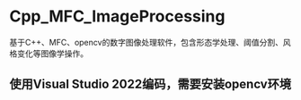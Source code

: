 # Cpp_MFC_ImageProcessing

 基于C++、MFC、opencv的数字图像处理软件，包含形态学处理、阈值分割、风格变化等图像学操作。

## 使用Visual Studio 2022编码，需要安装opencv环境
